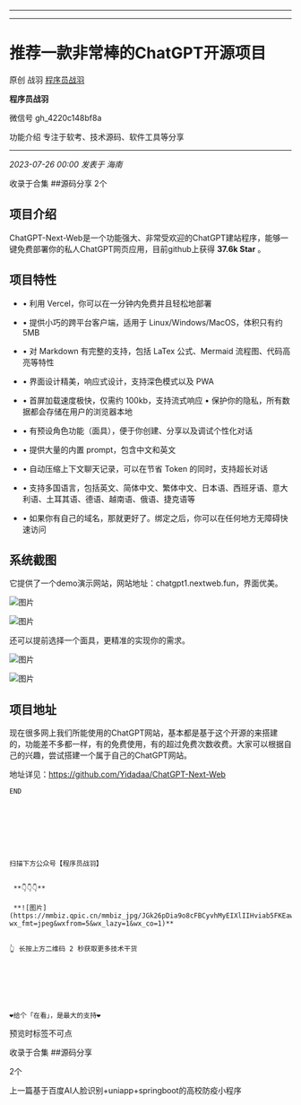 ----------------------------------------
----------------------------------------
#  推荐一款非常棒的ChatGPT开源项目

原创 战羽  [ 程序员战羽 ](javascript:void\(0\);)

**程序员战羽** ![]()

微信号 gh_4220c148bf8a

功能介绍 专注于软考、技术源码、软件工具等分享

____

_2023-07-26 00:00_ _发表于 海南_

收录于合集 ##源码分享 2个

## 项目介绍

ChatGPT-Next-Web是一个功能强大、非常受欢迎的ChatGPT建站程序，能够一键免费部署你的私人ChatGPT网页应用，目前github上获得
**37.6k Star** 。

## 项目特性

  * • 利用 Vercel，你可以在一分钟内免费并且轻松地部署

  * • 提供小巧的跨平台客户端，适用于 Linux/Windows/MacOS，体积只有约 5MB

  * • 对 Markdown 有完整的支持，包括 LaTex 公式、Mermaid 流程图、代码高亮等特性

  * • 界面设计精美，响应式设计，支持深色模式以及 PWA

  * • 首屏加载速度极快，仅需约 100kb，支持流式响应 • 保护你的隐私，所有数据都会存储在用户的浏览器本地

  * • 有预设角色功能（面具），便于你创建、分享以及调试个性化对话

  * • 提供大量的内置 prompt，包含中文和英文

  * • 自动压缩上下文聊天记录，可以在节省 Token 的同时，支持超长对话

  * • 支持多国语言，包括英文、简体中文、繁体中文、日本语、西班牙语、意大利语、土耳其语、德语、越南语、俄语、捷克语等

  * • 如果你有自己的域名，那就更好了。绑定之后，你可以在任何地方无障碍快速访问  

## 系统截图

它提供了一个demo演示网站，网站地址：chatgpt1.nextweb.fun，界面优美。

![图片](https://mmbiz.qpic.cn/sz_mmbiz_png/JGk26pDia9o8yywOWRjfPBctc1fkcUJnxOybDaFBoUFYPicicDicOdM2g1ODn8mq3BabmPK8452yUicmtGKIfnqoJaw/640?wx_fmt=png)

![图片](https://mmbiz.qpic.cn/sz_mmbiz_png/JGk26pDia9o8yywOWRjfPBctc1fkcUJnxItxx838kK5gWZLwWBv2ykGA2x31v4wniajzaicibQtsrElCrw4GBMwMZA/640?wx_fmt=png)

还可以提前选择一个面具，更精准的实现你的需求。

![图片](https://mmbiz.qpic.cn/sz_mmbiz_png/JGk26pDia9o8yywOWRjfPBctc1fkcUJnxnyKZaLTFBFZcS9N053DicJ8sCVU5GhQJ3ic3RHJoC9MPTk5nkvRGbTgw/640?wx_fmt=png)

![图片](https://mmbiz.qpic.cn/sz_mmbiz_png/JGk26pDia9o8yywOWRjfPBctc1fkcUJnxE9FOiafGZ4qoQpCX380PqDVjK2VertMuobqtCjKBicicgtBz1IseEaPlA/640?wx_fmt=png)

## 项目地址

现在很多网上我们所能使用的ChatGPT网站，基本都是基于这个开源的来搭建的，功能差不多都一样，有的免费使用，有的超过免费次数收费。大家可以根据自己的兴趣，尝试搭建一个属于自己的ChatGPT网站。

地址详见：https://github.com/Yidadaa/ChatGPT-Next-Web

    
    
    END
    
      
    
    
      
    
    
    
    扫描下方公众号【程序员战羽】
    
    
     **👇👇👇**
    
     **![图片](https://mmbiz.qpic.cn/mmbiz_jpg/JGk26pDia9o8cFBCyvhMyEIXlIIHviab5FKEawNS8crHPgUpLO3x8R1Evia8C4l6nLWQ5njE0TWmPcWbORMk0NmibQ/640?wx_fmt=jpeg&wxfrom=5&wx_lazy=1&wx_co=1)**
    
    
    👆 长按上方二维码 2 秒获取更多技术干货

  

  

    
    
    ❤️给个「在看」，是最大的支持❤️

预览时标签不可点

收录于合集 ##源码分享

2个

上一篇基于百度AI人脸识别+uniapp+springboot的高校防疫小程序

